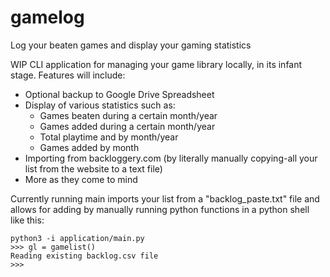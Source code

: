 # gamelog
Log your beaten games and display your gaming statistics

WIP CLI application for managing your game library locally, in its infant stage.
Features will include: 
* Optional backup to Google Drive Spreadsheet
* Display of various statistics such as:
   * Games beaten during a certain month/year
   * Games added during a certain month/year
   * Total playtime and by month/year
   * Games added by month
* Importing from backloggery.com (by literally manually copying-all your list from the website to a text file)
* More as they come to mind

Currently running main imports your list from a "backlog_paste.txt" file and allows for adding by manually running python functions in a python shell like this:
```
python3 -i application/main.py
>>> gl = gamelist()
Reading existing backlog.csv file
>>> 
```
